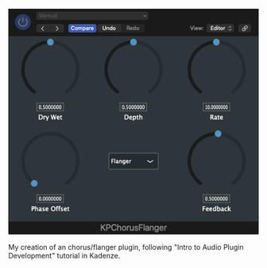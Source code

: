 ![ChorusFlanger_GUI](https://github.com/HENRYCCHH/KPChorusFlanger/blob/main/ChorusFlanger_GUI.png)

My creation of an chorus/flanger plugin, 
following "Intro to Audio Plugin Development" tutorial in Kadenze.
